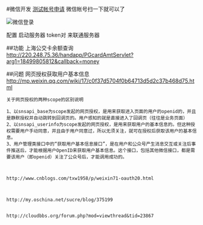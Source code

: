 #微信开发
[测试帐号申请](http://mp.weixin.qq.com/debug/cgi-bin/sandbox?t=sandbox/login)
微信帐号扫一下就可以了

![微信登录](http://i.imgur.com/jIH1EoT.png)


配置
启动服务器
token对 来联通服务器



##功能
上海公交卡余额查询
http://220.248.75.36/handapp/PGcardAmtServlet?arg1=18499805812&callback=money


##问题
网页授权获取用户基本信息
http://mp.weixin.qq.com/wiki/17/c0f37d5704f0b64713d5d2c37b468d75.html

	关于网页授权的两种scope的区别说明
	
	1、以snsapi_base为scope发起的网页授权，是用来获取进入页面的用户的openid的，并且是静默授权并自动跳转到回调页的。用户感知的就是直接进入了回调页（往往是业务页面）
	2、以snsapi_userinfo为scope发起的网页授权，是用来获取用户的基本信息的。但这种授权需要用户手动同意，并且由于用户同意过，所以无须关注，就可在授权后获取该用户的基本信息。
	3、用户管理类接口中的“获取用户基本信息接口”，是在用户和公众号产生消息交互或关注后事件推送后，才能根据用户OpenID来获取用户基本信息。这个接口，包括其他微信接口，都是需要该用户（即openid）关注了公众号后，才能调用成功的。
	
	
	
	http://www.cnblogs.com/txw1958/p/weixin71-oauth20.html
	
	
	
	http://my.oschina.net/sucre/blog/375199
	
	
	http://cloudbbs.org/forum.php?mod=viewthread&tid=23867